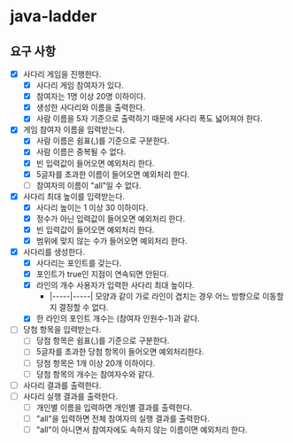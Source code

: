 # java-ladder

## 요구 사항

- [x] 사다리 게임을 진행한다.
    - [x] 사다리 게임 참여자가 있다.
    - [x] 참여자는 1명 이상 20명 이하이다.
    - [x] 생성한 사다리와 이름을 출력한다.
    - [x] 사람 이름을 5자 기준으로 출력하기 때문에 사다리 폭도 넓어져야 한다.

- [x] 게임 참여자 이름을 입력받는다.
    - [x] 사람 이름은 쉼표(,)를 기준으로 구분한다.
    - [x] 사람 이름은 중복될 수 없다.
    - [x] 빈 입력값이 들어오면 예외처리 한다.
    - [x] 5글자를 초과한 이름이 들어오면 예외처리 한다.
    - [ ] 참여자의 이름이 "all"일 수 없다.
- [x] 사다리 최대 높이를 입력받는다.
    - [x] 사다리 높이는 1 이상 30 이하이다.
    - [x] 정수가 아닌 입력값이 들어오면 예외처리 한다.
    - [x] 빈 입력값이 들어오면 예외처리 한다.
    - [x] 범위에 맞지 않는 수가 들어오면 예외처리 한다.
- [x] 사다리를 생성한다.
    - [x] 사다리는 포인트를 갖는다.
    - [x] 포인트가 true인 지점이 연속되면 안된다.
    - [x] 라인의 개수 사용자가 입력한 사다리 최대 높이다.
        - |-----|-----| 모양과 같이 가로 라인이 겹치는 경우 어느 방향으로 이동할지 결정할 수 없다.
    - [x] 한 라인의 포인트 개수는 (참여자 인원수-1)과 같다.
- [ ] 당첨 항목을 입력받는다.
    - [ ] 당첨 항목은 쉼표(,)를 기준으로 구분한다.
    - [ ] 5글자를 초과한 당첨 항목이 들어오면 예외처리한다.
    - [ ] 당첨 항목은 1개 이상 20개 이하이다.
    - [ ] 당첨 항목의 개수는 참여자수와 같다.
- [ ] 사다리 결과를 출력한다.
- [ ] 사다리 실행 결과를 출력한다.
    - [ ] 개인별 이름을 입력하면 개인별 결과를 출력한다.
    - [ ] "all"을 입력하면 전체 참여자의 실행 결과를 출력한다.
    - [ ] "all"이 아니면서 참여자에도 속하지 않는 이름이면 예외처리 한다.
